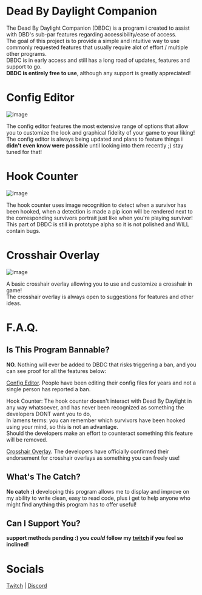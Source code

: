 # Dead By Daylight Companion
The Dead By Daylight Companion (DBDC) is a program i created to assist with DBD's sub-par features regarding accessibility/ease of access.  
The goal of this project is to provide a simple and intuitive way to use commonly requested features that usually require alot of effort / multiple other programs.  
DBDC is in early access and still has a long road of updates, features and support to go.  
**DBDC is entirely free to use**, although any support is greatly appreciated!  
# Config Editor
 
![image](https://github.com/rarksy/DBDCompanion/assets/70506725/9b849738-8db3-419c-b85f-323f76e21b61)

The config editor features the most extensive range of options that allow you to customize the look and graphical fidelity of your game to your liking!  
The config editor is always being updated and plans to feature things i **didn't even know were possible** until looking into them recently ;) stay tuned for that!

# Hook Counter
![image](https://github.com/rarksy/DBDCompanion/assets/70506725/2cd129f0-403b-4cbc-a5fc-9ba781babb66)

The hook counter uses image recognition to detect when a survivor has been hooked, when a detection is made a pip icon will be rendered next to the corresponding survivors portrait just like when you're playing survivor!  
This part of DBDC is still in prototype alpha so it is not polished and WILL contain bugs.  

# Crosshair Overlay
![image]([https://github.com/rarksy/DBDCompanion/assets/70506725/f1f557eb-a364-4e89-9dfe-c1f5463ddabc](https://preview.redd.it/q191ylber96c1.jpg?width=960&crop=smart&auto=webp&s=737882a9b577611b0f711e36ee086a093fff918c))


A basic crosshair overlay allowing you to use and customize a crosshair in game!  
The crosshair overlay is always open to suggestions for features and other ideas.

# F.A.Q.

## Is This Program Bannable?
**NO.** Nothing will ever be added to DBDC that risks triggering a ban, and you can see proof for all the features below:  
  
[Config Editor](https://forums.bhvr.com/dead-by-daylight/discussion/28949/can-anyone-confirm-this-is-legal). People have been editing their config files for years and not a single person has reported a ban.  
  
Hook Counter: The hook counter doesn't interact with Dead By Daylight in any way whatsoever, and has never been recognized as something the developers DONT want you to do,   
In lamens terms: you can remember which survivors have been hooked using your mind, so this is not an advantage.  
Should the developers make an effort to counteract something this feature will be removed.  
  
[Crosshair Overlay](https://cdn.discordapp.com/attachments/1051308034942570528/1193797084143427645/GBP7jv1XYAAd1iN.png?ex=65ae052c&is=659b902c&hm=5eff54bdb5d5a730e913394a1e65273c821d031e4f12dd9f140851af5bb4f893&). The developers have officially confirmed their endorsement for crosshair overlays as something you can freely use!
## What's The Catch?
**No catch :)** developing this program allows me to display and improve on my ability to write clean, easy to read code, plus i get to help anyone who might find anything this program has to offer useful!  
## Can I Support You?
**support methods pending :) you *could* follow my [twitch](https://twitch.tv/rarksy) if you feel so inclined!**

# Socials
[Twitch](https://twitch.tv/rarksy) | [Discord](https://discord.gg/vKjjS8yazu)
